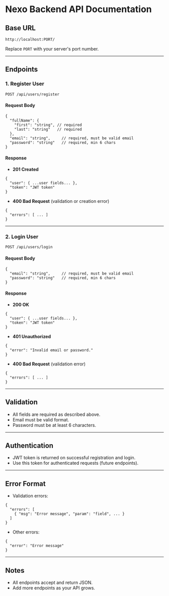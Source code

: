 # Nexo Backend API Documentation

## Base URL
```
http://localhost:PORT/
```
Replace `PORT` with your server's port number.

---

## Endpoints

### 1. Register User
`POST /api/users/register`

#### Request Body
```
{
  "fullName": {
    "first": "string", // required
    "last": "string"   // required
  },
  "email": "string",     // required, must be valid email
  "password": "string"   // required, min 6 chars
}
```

#### Response
- **201 Created**
```
{
  "user": { ...user fields... },
  "token": "JWT token"
}
```
- **400 Bad Request** (validation or creation error)
```
{
  "errors": [ ... ]
}
```

---

### 2. Login User
`POST /api/users/login`

#### Request Body
```
{
  "email": "string",     // required, must be valid email
  "password": "string"   // required, min 6 chars
}
```

#### Response
- **200 OK**
```
{
  "user": { ...user fields... },
  "token": "JWT token"
}
```
- **401 Unauthorized**
```
{
  "error": "Invalid email or password."
}
```
- **400 Bad Request** (validation error)
```
{
  "errors": [ ... ]
}
```

---

## Validation
- All fields are required as described above.
- Email must be valid format.
- Password must be at least 6 characters.

---

## Authentication
- JWT token is returned on successful registration and login.
- Use this token for authenticated requests (future endpoints).

---

## Error Format
- Validation errors:
```
{
  "errors": [
    { "msg": "Error message", "param": "field", ... }
  ]
}
```
- Other errors:
```
{
  "error": "Error message"
}
```

---

## Notes
- All endpoints accept and return JSON.
- Add more endpoints as your API grows.
